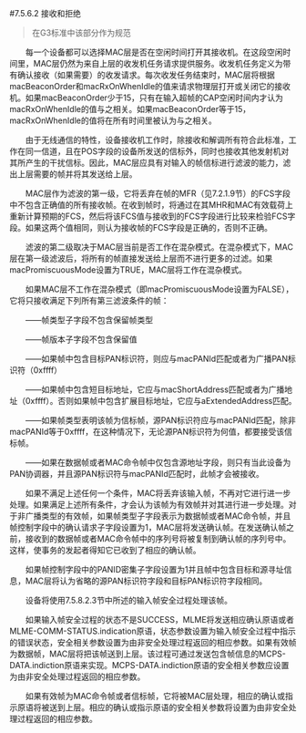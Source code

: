 #7.5.6.2 接收和拒绝
>在G3标准中该部分作为规范

　　每一个设备都可以选择MAC层是否在空闲时间打开其接收机。在这段空闲时间里，MAC层仍然为来自上层的收发机任务请求提供服务。收发机任务定义为带有确认接收（如果需要）的收发请求。每次收发任务结束时，MAC层将根据macBeaconOrder和macRxOnWhenIdle的值来请求物理层打开或关闭它的接收机。如果macBeaconOrder少于15，只有在输入超帧的CAP空闲时间内才认为macRxOnWhenIdle的值与之相关。如果macBeaconOrder等于15，macRxOnWhenIdle的值将在所有时间里被认为与之相关。

　　由于无线通信的特性，设备接收机工作时，除接收和解调所有符合此标准，工作在同一信道，且在POS字段的设备所发送的信标外，同时也接收其他发射机对其所产生的干扰信标。因此，MAC层应具有对输入的帧信标进行滤波的能力，滤出上层需要的帧并将其发送给上层。

　　MAC层作为滤波的第一级，它将丢弃在帧的MFR（见7.2.1.9节）的FCS字段中不包含正确值的所有接收帧。在收到帧时，将通过在其MHR和MAC有效载荷上重新计算预期的FCS，然后将该FCS值与接收到的FCS字段进行比较来检验FCS字段。如果这两个值相同，则认为接收帧的FCS字段是正确的，否则不正确。

　　滤波的第二级取决于MAC层当前是否工作在混杂模式。在混杂模式下，MAC层在第一级滤波后，将所有的帧直接发送给上层而不进行更多的过滤。如果macPromiscuousMode设置为TRUE，MAC层将工作在混杂模式。

　　如果MAC层不工作在混杂模式（即macPromiscuousMode设置为FALSE），它将只接收满足下列所有第三滤波条件的帧：

　　——帧类型子字段不包含保留帧类型

　　——帧版本子字段不包含保留值

　　——如果帧中包含目标PAN标识符，则应与macPANId匹配或者为广播PAN标识符（0xffff）

　　——如果帧中包含短目标地址，它应与macShortAddress匹配或者为广播地址（0xffff）。否则如果帧中包含扩展目标地址，它应与aExtendedAddress匹配。

　　——如果帧类型表明该帧为信标帧，源PAN标识符应与macPANId匹配，除非macPANId等于0xffff，在这种情况下，无论源PAN标识符为何值，都要接受该信标帧。

　　——如果在数据帧或者MAC命令帧中仅包含源地址字段，则只有当此设备为PAN协调器，并且源PAN标识符与macPANId匹配时，此帧才会被接收。

　　如果不满足上述任何一个条件，MAC将丢弃该输入帧，不再对它进行进一步处理。如果满足上述所有条件，才会认为该帧为有效帧并对其进行进一步处理。对于非广播类型的有效帧，如果帧类型子字段表示为数据帧或者MAC命令帧，并且帧控制字段中的确认请求子字段设置为1，MAC层将发送确认帧。在发送确认帧之前，接收到的数据帧或者MAC命令帧中的序列号将被复制到确认帧的序列号中。这样，使事务的发起者得知它已收到了相应的确认帧。

　　如果帧控制字段中的PANID密集子字段设置为1并且帧中包含目标和源寻址信息，MAC层将认为省略的源PAN标识符字段和目标PAN标识符字段相同。

　　设备将使用7.5.8.2.3节中所述的输入帧安全过程处理该帧。

　　如果输入帧安全过程的状态不是SUCCESS，MLME将发送相应确认原语或者MLME-COMM-STATUS.indication原语，状态参数设置为输入帧安全过程中指示的错误状态，安全相关参数设置为由非安全处理过程返回的相应参数。如果有效帧为数据帧，MAC层将把该帧送到上层。该过程可通过发送包含帧信息的MCPS-DATA.indiction原语来实现。MCPS-DATA.indiction原语的安全相关参数应设置为由非安全处理过程返回的相应参数。

　　如果有效帧为MAC命令帧或者信标帧，它将被MAC层处理，相应的确认或指示原语将被送到上层。相应的确认或指示原语的安全相关参数将设置为由非安全处理过程返回的相应参数。
